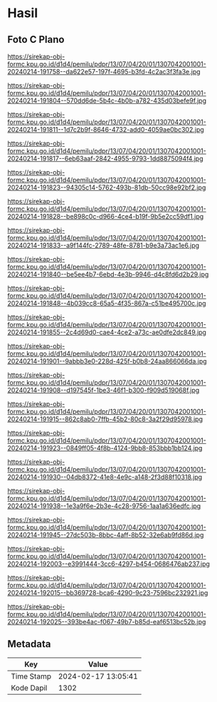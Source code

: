 # Hasil

## Foto C Plano

https://sirekap-obj-formc.kpu.go.id/d1d4/pemilu/pdpr/13/07/04/20/01/1307042001001-20240214-191758--da622e57-197f-4695-b3fd-4c2ac3f3fa3e.jpg

https://sirekap-obj-formc.kpu.go.id/d1d4/pemilu/pdpr/13/07/04/20/01/1307042001001-20240214-191804--570dd6de-5b4c-4b0b-a782-435d03befe9f.jpg

https://sirekap-obj-formc.kpu.go.id/d1d4/pemilu/pdpr/13/07/04/20/01/1307042001001-20240214-191811--1d7c2b9f-8646-4732-add0-4059ae0bc302.jpg

https://sirekap-obj-formc.kpu.go.id/d1d4/pemilu/pdpr/13/07/04/20/01/1307042001001-20240214-191817--6eb63aaf-2842-4955-9793-1dd8875094f4.jpg

https://sirekap-obj-formc.kpu.go.id/d1d4/pemilu/pdpr/13/07/04/20/01/1307042001001-20240214-191823--94305c14-5762-493b-81db-50cc98e92bf2.jpg

https://sirekap-obj-formc.kpu.go.id/d1d4/pemilu/pdpr/13/07/04/20/01/1307042001001-20240214-191828--be898c0c-d966-4ce4-b19f-9b5e2cc59df1.jpg

https://sirekap-obj-formc.kpu.go.id/d1d4/pemilu/pdpr/13/07/04/20/01/1307042001001-20240214-191833--a9f144fc-2789-48fe-8781-b9e3a73ac1e6.jpg

https://sirekap-obj-formc.kpu.go.id/d1d4/pemilu/pdpr/13/07/04/20/01/1307042001001-20240214-191840--be5ee4b7-6ebd-4e3b-9946-d4c8fd6d2b29.jpg

https://sirekap-obj-formc.kpu.go.id/d1d4/pemilu/pdpr/13/07/04/20/01/1307042001001-20240214-191848--4b039cc8-65a5-4f35-867a-c51be495700c.jpg

https://sirekap-obj-formc.kpu.go.id/d1d4/pemilu/pdpr/13/07/04/20/01/1307042001001-20240214-191855--2c4d69d0-cae4-4ce2-a73c-ae0dfe2dc849.jpg

https://sirekap-obj-formc.kpu.go.id/d1d4/pemilu/pdpr/13/07/04/20/01/1307042001001-20240214-191901--9abbb3e0-228d-425f-b0b8-24aa866066da.jpg

https://sirekap-obj-formc.kpu.go.id/d1d4/pemilu/pdpr/13/07/04/20/01/1307042001001-20240214-191908--d197545f-1be3-46f1-b300-f909d519068f.jpg

https://sirekap-obj-formc.kpu.go.id/d1d4/pemilu/pdpr/13/07/04/20/01/1307042001001-20240214-191915--862c8ab0-7ffb-45b2-80c8-3a2f29d95978.jpg

https://sirekap-obj-formc.kpu.go.id/d1d4/pemilu/pdpr/13/07/04/20/01/1307042001001-20240214-191923--0849ff05-4f8b-4124-9bb8-853bbb1bb124.jpg

https://sirekap-obj-formc.kpu.go.id/d1d4/pemilu/pdpr/13/07/04/20/01/1307042001001-20240214-191930--04db8372-41e8-4e9c-a148-2f3d88f10318.jpg

https://sirekap-obj-formc.kpu.go.id/d1d4/pemilu/pdpr/13/07/04/20/01/1307042001001-20240214-191938--1e3a9f6e-2b3e-4c28-9756-1aa1a636edfc.jpg

https://sirekap-obj-formc.kpu.go.id/d1d4/pemilu/pdpr/13/07/04/20/01/1307042001001-20240214-191945--27dc503b-8bbc-4aff-8b52-32e6ab9fd86d.jpg

https://sirekap-obj-formc.kpu.go.id/d1d4/pemilu/pdpr/13/07/04/20/01/1307042001001-20240214-192003--e3991444-3cc6-4297-b454-0686476ab237.jpg

https://sirekap-obj-formc.kpu.go.id/d1d4/pemilu/pdpr/13/07/04/20/01/1307042001001-20240214-192015--bb369728-bca6-4290-9c23-7596bc232921.jpg

https://sirekap-obj-formc.kpu.go.id/d1d4/pemilu/pdpr/13/07/04/20/01/1307042001001-20240214-192025--393be4ac-f067-49b7-b85d-eaf6513bc52b.jpg


## Metadata

| Key        | Value               |
| ---------- | ------------------- |
| Time Stamp | 2024-02-17 13:05:41 |
| Kode Dapil | 1302                |



